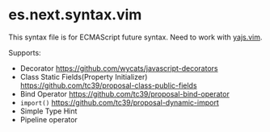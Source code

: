 # es.next.syntax.vim

This syntax file is for ECMAScript future syntax. Need to work with [yajs.vim][].

[yajs.vim]:https://github.com/othree/yajs.vim

Supports:

* Decorator <https://github.com/wycats/javascript-decorators>
* Class Static Fields(Property Initializer) <https://github.com/tc39/proposal-class-public-fields>
* Bind Operator <https://github.com/tc39/proposal-bind-operator>
* `import()` <https://github.com/tc39/proposal-dynamic-import>
* Simple Type Hint
* Pipeline operator

